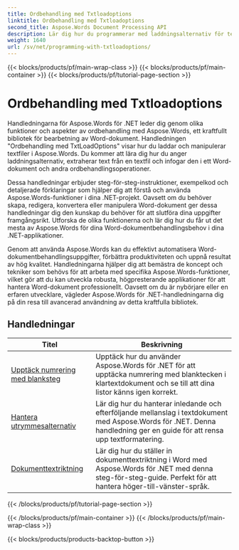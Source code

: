 ```yaml
---
title: Ordbehandling med Txtloadoptions
linktitle: Ordbehandling med Txtloadoptions
second_title: Aspose.Words Document Processing API
description: Lär dig hur du programmerar med laddningsalternativ för textfiler i Aspose.Words för .NET. Lär dig hur du anger kodning, ignorerar okända tecken, hanterar radbrytningar och mer med steg-för-steg handledning och exempelkod i C#.
weight: 1640
url: /sv/net/programming-with-txtloadoptions/
---
```


{{< blocks/products/pf/main-wrap-class >}}
{{< blocks/products/pf/main-container >}}
{{< blocks/products/pf/tutorial-page-section >}}

# Ordbehandling med Txtloadoptions

Handledningarna för Aspose.Words för .NET leder dig genom olika funktioner och aspekter av ordbehandling med Aspose.Words, ett kraftfullt bibliotek för bearbetning av Word-dokument. Handledningen "Ordbehandling med TxtLoadOptions" visar hur du laddar och manipulerar textfiler i Aspose.Words. Du kommer att lära dig hur du anger laddningsalternativ, extraherar text från en textfil och infogar den i ett Word-dokument och andra ordbehandlingsoperationer.

Dessa handledningar erbjuder steg-för-steg-instruktioner, exempelkod och detaljerade förklaringar som hjälper dig att förstå och använda Aspose.Words-funktioner i dina .NET-projekt. Oavsett om du behöver skapa, redigera, konvertera eller manipulera Word-dokument ger dessa handledningar dig den kunskap du behöver för att slutföra dina uppgifter framgångsrikt. Utforska de olika funktionerna och lär dig hur du får ut det mesta av Aspose.Words för dina Word-dokumentbehandlingsbehov i dina .NET-applikationer.

Genom att använda Aspose.Words kan du effektivt automatisera Word-dokumentbehandlingsuppgifter, förbättra produktiviteten och uppnå resultat av hög kvalitet. Handledningarna hjälper dig att bemästra de koncept och tekniker som behövs för att arbeta med specifika Aspose.Words-funktioner, vilket gör att du kan utveckla robusta, högpresterande applikationer för att hantera Word-dokument professionellt. Oavsett om du är nybörjare eller en erfaren utvecklare, vägleder Aspose.Words för .NET-handledningarna dig på din resa till avancerad användning av detta kraftfulla bibliotek.

 ## Handledningar
| Titel | Beskrivning |
| --- | --- |
| [Upptäck numrering med blanksteg](./detect-numbering-with-whitespaces/) | Upptäck hur du använder Aspose.Words för .NET för att upptäcka numrering med blanktecken i klartextdokument och se till att dina listor känns igen korrekt. |
| [Hantera utrymmesalternativ](./handle-spaces-options/) | Lär dig hur du hanterar inledande och efterföljande mellanslag i textdokument med Aspose.Words för .NET. Denna handledning ger en guide för att rensa upp textformatering. |
| [Dokumenttextriktning](./document-text-direction/) | Lär dig hur du ställer in dokumenttextriktning i Word med Aspose.Words för .NET med denna steg-för-steg-guide. Perfekt för att hantera höger-till-vänster-språk. |
{{< /blocks/products/pf/tutorial-page-section >}}

{{< /blocks/products/pf/main-container >}}
{{< /blocks/products/pf/main-wrap-class >}}

{{< blocks/products/products-backtop-button >}}
